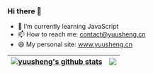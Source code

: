 ### Hi there 👋


- 🌱 I’m currently learning JavaScript
- 📫 How to reach me: contact@yuusheng.cn
- 😄 My personal site: www.yuusheng.cn



| <a href="https://github.com/anuraghazra/github-readme-stats"><img align="center" src="https://github-readme-stats.vercel.app/api?username=yuusheng&show_icons=true&hide=issues&hide_border=true" alt="yuusheng's github stats" /></a> | <a href="https://github.com/anuraghazra/github-readme-stats"><img align="center" src="https://github-readme-stats.vercel.app/api/top-langs/?username=yuusheng&layout=compact&hide_border=true&hide=html,css" /></a> |
| ------------- | ------------- |
<!--[![Top Langs](https://github-readme-stats.vercel.app/api/top-langs/?username=kevin-lier&layout=compact)](https://github.com/anuraghazra/github-readme-stats)-->

<!--
**Kevin-Lier/Kevin-Lier** is a ✨ _special_ ✨ repository because its `README.md` (this file) appears on your GitHub profile.

Here are some ideas to get you started:

- 🔭 I’m currently working on ...
- 🌱 I’m currently learning ...
- 👯 I’m looking to collaborate on ...
- 🤔 I’m looking for help with ...
- 💬 Ask me about ...
- 📫 How to reach me: ...
- 😄 Pronouns: ...
- ⚡ Fun fact: ...
-->
